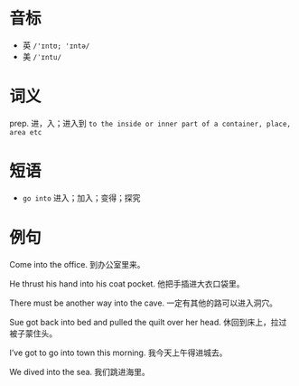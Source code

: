# 音标

- 英 `/'ɪntʊ; 'ɪntə/`
- 美 `/ˈɪntu/`

# 词义

prep. 进，入；进入到
`to the inside or inner part of a container, place, area etc`

# 短语

- `go into` 进入；加入；变得；探究

# 例句

Come into the office.
到办公室里来。

He thrust his hand into his coat pocket.
他把手插进大衣口袋里。

There must be another way into the cave.
一定有其他的路可以进入洞穴。

Sue got back into bed and pulled the quilt over her head.
休回到床上，拉过被子蒙住头。

I’ve got to go into town this morning.
我今天上午得进城去。

We dived into the sea.
我们跳进海里。


